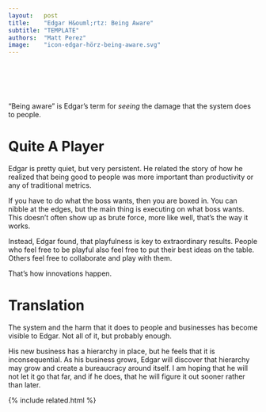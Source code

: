 ```yaml
---
layout:   post
title:    "Edgar H&ouml;rtz: Being Aware"
subtitle: "TEMPLATE"
authors:  "Matt Perez"
image:    "icon-edgar-hörz-being-aware.svg"
---
```


<div style="display:none;">
 <p>&ldquo;Being aware&rdquo; is Edgar&rsquo;s term for <em>seeing</em> the damage that the  system does to people.</p>
</div>

<h1>&nbsp;</h1>
 <p>&ldquo;Being aware&rdquo; is Edgar&rsquo;s term for <em>seeing</em> the damage that the  system does to people.</p>

<h1>Quite A Player</h1>
 <p>Edgar is pretty quiet, but very persistent. He related the story of how he realized that being good to people was more important than productivity or any of traditional metrics.</p>
 <p>If you have to do what the boss wants, then you are boxed in. You can nibble at the edges, but the main thing is executing on what boss wants. This doesn&rsquo;t often show up as brute force, more like <span class="_quotespan">well, that&rsquo;s the way it works.</span></p>
 <p>Instead, Edgar found, that playfulness is key to extraordinary results. People who feel free to be playful also feel free to put their best ideas on the table. Others feel free to collaborate and play with them.</p>
 <p>That&rsquo;s how innovations happen.</p>

<h1>Translation</h1>
 <p>The  system and the harm that it does to people and businesses has become visible to Edgar. Not all of it, but probably enough.</p>
 <p>His new business has a  hierarchy in place, but he feels that it is inconsequential. As his business grows, Edgar will discover that hierarchy may grow and create a bureaucracy around itself. I am hoping that he will not let it go that far, and if he does, that he will figure it out sooner rather than later.</p>

{% include related.html %}